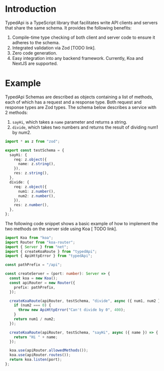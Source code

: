 # Introduction

TypedApi is a TypeScript library that facilitates write API clients and servers that share the same schema. It provides the following benefits:

1. Compile-time type checking of both client and server code to ensure it adheres to the schema.
2. Integrated validation via Zod [TODO link].
3. Zero code generation.
4. Easy integration into any backend framework. Currently, Koa and NextJS are supported.

# Example

TypedApi Schemas are described as objects containing a list of methods, each of which has a request and a response type. Both request and response types are Zod types. The schema below describes a service with 2 methods:

1.  `sayHi`, which takes a `name` parameter and returns a string.
2.  `divide`, which takes two numbers and returns the result of dividing num1 by num2.

```typescript
import * as z from "zod";

export const testSchema = {
  sayHi: {
    req: z.object({
      name: z.string(),
    }),
    res: z.string(),
  },
  divide: {
    req: z.object({
      num1: z.number(),
      num2: z.number(),
    }),
    res: z.number(),
  },
};
```

The following code snippet shows a basic example of how to implement the two methods on the server side using Koa [ TODO link].

```typescript
import Koa from "koa";
import Router from "koa-router";
import { Server } from "net";
import { createKoaRoute } from "typedApi";
import { ApiHttpError } from "typedApi";

const pathPrefix = "/api";

const createServer = (port: number): Server => {
  const koa = new Koa();
  const apiRouter = new Router({
    prefix: pathPrefix,
  });

  createKoaRoute(apiRouter, testSchema, "divide", async ({ num1, num2 }) => {
    if (num2 === 0) {
      throw new ApiHttpError("Can't divide by 0", 400);
    }
    return num1 / num2;
  });

  createKoaRoute(apiRouter, testSchema, "sayHi", async ({ name }) => {
    return "Hi " + name;
  });

  koa.use(apiRouter.allowedMethods());
  koa.use(apiRouter.routes());
  return koa.listen(port);
};
```
